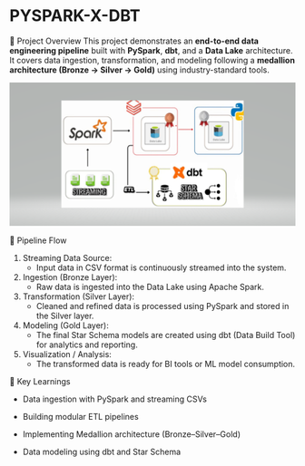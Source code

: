 # PYSPARK-X-DBT
📘 Project Overview
This project demonstrates an **end-to-end data engineering pipeline** built with **PySpark**, **dbt**, and a **Data Lake** architecture.  
It covers data ingestion, transformation, and modeling following a **medallion architecture (Bronze → Silver → Gold)** using industry-standard tools.

![image alt](https://github.com/Charvi-M-J/PYSPARK-X-DBT/blob/daf4bb61ec12dbc17f29c661855cb9532b50421b/screenshot.png)


🔁 Pipeline Flow
1. Streaming Data Source:  
   - Input data in CSV format is continuously streamed into the system.
2. Ingestion (Bronze Layer):
   - Raw data is ingested into the Data Lake using Apache Spark.
3. Transformation (Silver Layer):  
   - Cleaned and refined data is processed using PySpark and stored in the Silver layer.
4. Modeling (Gold Layer):  
   - The final Star Schema models are created using dbt (Data Build Tool) for analytics and reporting.
5. Visualization / Analysis: 
   - The transformed data is ready for BI tools or ML model consumption.

🌟 Key Learnings

* Data ingestion with PySpark and streaming CSVs

* Building modular ETL pipelines

* Implementing Medallion architecture (Bronze–Silver–Gold)

* Data modeling using dbt and Star Schema
